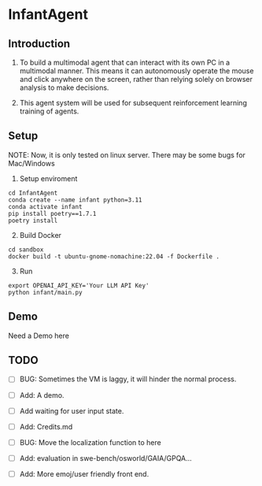 # InfantAgent

## Introduction
1. To build a multimodal agent that can interact with its own PC in a multimodal manner. This means it can autonomously operate the mouse and click anywhere on the screen, rather than relying solely on browser analysis to make decisions.

2. This agent system will be used for subsequent reinforcement learning training of agents.


## Setup 

NOTE: Now, it is only tested on linux server. There may be some bugs for Mac/Windows

1. Setup enviroment
```
cd InfantAgent
conda create --name infant python=3.11
conda activate infant
pip install poetry==1.7.1
poetry install
```

2. Build Docker 
```
cd sandbox
docker build -t ubuntu-gnome-nomachine:22.04 -f Dockerfile .
```

3. Run
```
export OPENAI_API_KEY='Your LLM API Key'
python infant/main.py
```

## Demo

Need a Demo here

## TODO

- [ ] BUG: Sometimes the VM is laggy, it will hinder the normal process.
- [ ] Add: A demo.
- [ ] Add waiting for user input state.
- [ ] Add: Credits.md
- [ ] BUG: Move the localization function to here
- [ ] Add: evaluation in swe-bench/osworld/GAIA/GPQA...
- [ ] Add: More emoj/user friendly front end.

